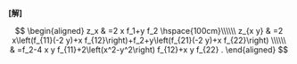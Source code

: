 **[解]**

$$
\begin{aligned}
z_x & =2 x f_1+y f_2 \hspace{100cm}\\\\\\
z_{x y} & =2 x\left(f_{11}(-2 y)+x f_{12}\right)+f_2+y\left(f_{21}(-2 y)+x f_{22}\right) \\\\\\
& =f_2-4 x y f_{11}+2\left(x^2-y^2\right) f_{12}+x y f_{22} .
\end{aligned}
$$